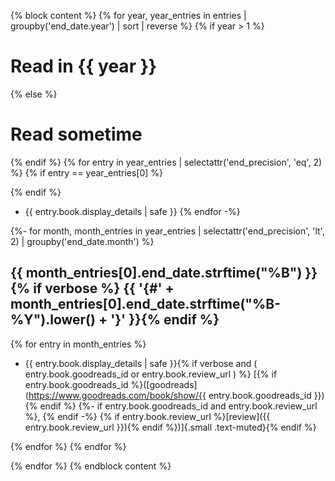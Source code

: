 {% block content %}
{% for year, year_entries in entries | groupby('end_date.year') | sort | reverse %}
{% if year > 1 %}
# Read in {{ year }}
{% else %}
# Read sometime
{% endif %}
{% for entry in year_entries | selectattr('end_precision', 'eq', 2) %}
{% if entry == year_entries[0] %}

{% endif %}
- {{ entry.book.display_details | safe }}
{% endfor -%}

{%- for month, month_entries in year_entries | selectattr('end_precision', 'lt', 2) | groupby('end_date.month') %}

## {{ month_entries[0].end_date.strftime("%B") }}{% if verbose %} {{ '{#' +  month_entries[0].end_date.strftime("%B-%Y").lower()  + '}' }}{% endif %}

{% for entry in month_entries %}
-   {{ entry.book.display_details | safe }}{% if verbose and ( entry.book.goodreads_id or entry.book.review_url ) %} [{% if entry.book.goodreads_id %}([goodreads](https://www.goodreads.com/book/show/{{ entry.book.goodreads_id }}){% endif %}
    {%- if entry.book.goodreads_id and entry.book.review_url %}, {% endif -%}
    {% if entry.book.review_url %}[review]({{ entry.book.review_url }}){% endif %})]{.small .text-muted}{% endif %}

{% endfor %}
{% endfor %}

{% endfor %}
{% endblock content %}
